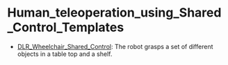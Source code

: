# Human_teleoperation_using_Shared_Control_Templates

- [DLR_Wheelchair_Shared_Control](https://github.com/KeplerC/oed-playground/tree/main/pages/datasets/dlr_edan_shared_control_converted_externally_to_rlds.md): The robot grasps a set of different objects in a table top and a shelf. 